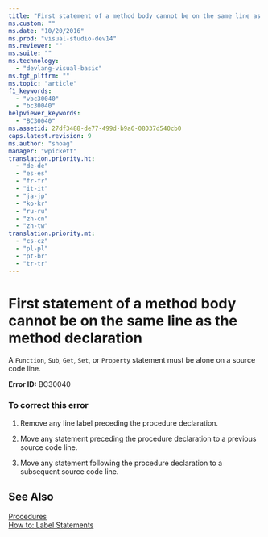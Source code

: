 ```yaml
---
title: "First statement of a method body cannot be on the same line as the method declaration | Microsoft Docs"
ms.custom: ""
ms.date: "10/20/2016"
ms.prod: "visual-studio-dev14"
ms.reviewer: ""
ms.suite: ""
ms.technology: 
  - "devlang-visual-basic"
ms.tgt_pltfrm: ""
ms.topic: "article"
f1_keywords: 
  - "vbc30040"
  - "bc30040"
helpviewer_keywords: 
  - "BC30040"
ms.assetid: 27df3488-de77-499d-b9a6-08037d540cb0
caps.latest.revision: 9
ms.author: "shoag"
manager: "wpickett"
translation.priority.ht: 
  - "de-de"
  - "es-es"
  - "fr-fr"
  - "it-it"
  - "ja-jp"
  - "ko-kr"
  - "ru-ru"
  - "zh-cn"
  - "zh-tw"
translation.priority.mt: 
  - "cs-cz"
  - "pl-pl"
  - "pt-br"
  - "tr-tr"
---
```

# First statement of a method body cannot be on the same line as the method declaration
A `Function`, `Sub`, `Get`, `Set`, or `Property` statement must be alone on a source code line.  
  
 **Error ID:** BC30040  
  
### To correct this error  
  
1.  Remove any line label preceding the procedure declaration.  
  
2.  Move any statement preceding the procedure declaration to a previous source code line.  
  
3.  Move any statement following the procedure declaration to a subsequent source code line.  
  
## See Also  
 [Procedures](../Topic/Procedures%20in%20Visual%20Basic.md)   
 [How to: Label Statements](../Topic/How%20to:%20Label%20Statements%20\(Visual%20Basic\).md)
